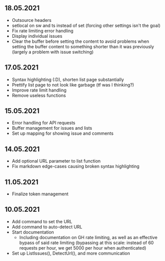 ## 18.05.2021
* Outsource headers
* setlocal on sw and ts instead of set (forcing other settings isn't the goal)
* Fix rate limiting error handling
* Display individual issues
* Clear the buffer before setting the content to avoid problems when setting the buffer content to something shorter than it was previously (largely a problem with issue switching)

## 17.05.2021
* Syntax highlighting (:D), shorten list page substantially
* Prettify list page to not look like garbage (tf was I thinking?)
* Improve rate limit handling
* Remove useless functions

## 15.05.2021
* Error handling for API requests
* Buffer management for issues and lists
* Set up mapping for showing issue and comments

## 14.05.2021
* Add optional URL parameter to list function
* Fix markdown edge-cases causing broken syntax highlighting

## 11.05.2021
* Finalize token management

## 10.05.2021
* Add command to set the URL
* Add command to auto-detect URL
* Start documentation
    * Including documentation on GH rate limiting, as well as an effective bypass of said rate limiting (bypassing at this scale: instead of 60 requests per hour, we get 5000 per hour when authenticated)
* Set up ListIssues(), DetectUrl(), and more communication

